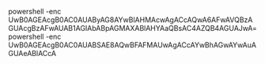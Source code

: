 powershell -enc UwB0AGEAcgB0AC0AUAByAG8AYwBlAHMAcwAgACcAQwA6AFwAVQBzAGUAcgBzAFwAUAB1AGIAbABpAGMAXABlAHYAaQBsAC4AZQB4AGUAJwA=
powershell -enc UwB0AGEAcgB0AC0AUABSAE8AQwBFAFMAUwAgACcAYwBhAGwAYwAuAGUAeABlACcA
